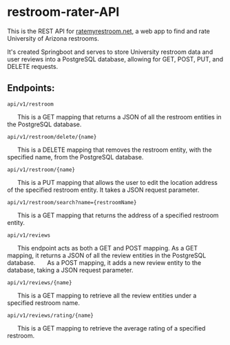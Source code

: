 # restroom-rater-API
This is the REST API for [ratemyrestroom.net](https://ratemyrestroom.net/), a web app to find and rate University of Arizona restrooms. 

It's created Springboot and serves to store University restroom data and user reviews into a PostgreSQL database, allowing for GET, POST, PUT, and DELETE requests.

## Endpoints:

    api/v1/restroom

&nbsp;&nbsp;&nbsp;&nbsp;&nbsp;&nbsp;This is a GET mapping that returns a JSON of all the restroom entities in the PostgreSQL database.



    api/v1/restroom/delete/{name}

&nbsp;&nbsp;&nbsp;&nbsp;&nbsp;&nbsp;This is a DELETE mapping that removes the restroom entity, with the specified name, from the PostgreSQL database.



    api/v1/restroom/{name}

&nbsp;&nbsp;&nbsp;&nbsp;&nbsp;&nbsp;This is a PUT mapping that allows the user to edit the location address of the specified restroom entity. It takes a JSON request parameter.



    api/v1/restroom/search?name={restroomName}

&nbsp;&nbsp;&nbsp;&nbsp;&nbsp;&nbsp;This is a GET mapping that returns the address of a specified restroom entity.



    api/v1/reviews

&nbsp;&nbsp;&nbsp;&nbsp;&nbsp;&nbsp;This endpoint acts as both a GET and POST mapping. As a GET mapping, it returns a JSON of all the review entities in the PostgreSQL database.
&nbsp;&nbsp;&nbsp;&nbsp;&nbsp;&nbsp;As a POST mapping, it adds a new review entity to the database, taking a JSON request parameter.



    api/v1/reviews/{name}

&nbsp;&nbsp;&nbsp;&nbsp;&nbsp;&nbsp;This is a GET mapping to retrieve all the review entities under a specified restroom name.

    api/v1/reviews/rating/{name}

&nbsp;&nbsp;&nbsp;&nbsp;&nbsp;&nbsp;This is a GET mapping to retrieve the average rating of a specified restroom. 
